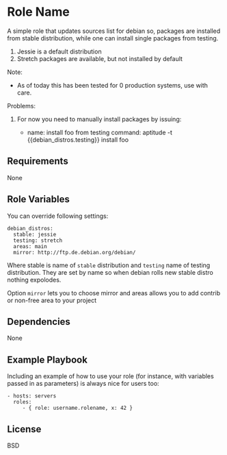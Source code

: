 Role Name
=========

A simple role that updates sources list for debian so, packages are installed 
from stable distribution, while one can install single packages from 
testing. 

1. Jessie is a default distribution
2. Stretch packages are available, but not installed by default 

Note: 

* As of today this has been tested for 0 production systems, use with care. 

Problems: 

1. For now you need to manually install packages by issuing: 

     - name: install foo from testing 
       command: aptitude -t {{debian_distros.testing}} install foo
     

Requirements
------------

None

Role Variables
--------------

You can override following settings:

    debian_distros:
      stable: jessie
      testing: stretch
      areas: main
      mirror: http://ftp.de.debian.org/debian/
      
Where stable is name of ``stable`` distribution and ``testing`` name of testing 
distribution. They are set by name so when debian rolls new stable distro 
nothing expolodes.  

Option ``mirror`` lets you to choose mirror and areas allows you to add 
contrib or non-free area to your project

Dependencies
------------

None

Example Playbook
----------------

Including an example of how to use your role (for instance, with variables passed in as parameters) is always nice for users too:

    - hosts: servers
      roles:
         - { role: username.rolename, x: 42 }

License
-------

BSD
